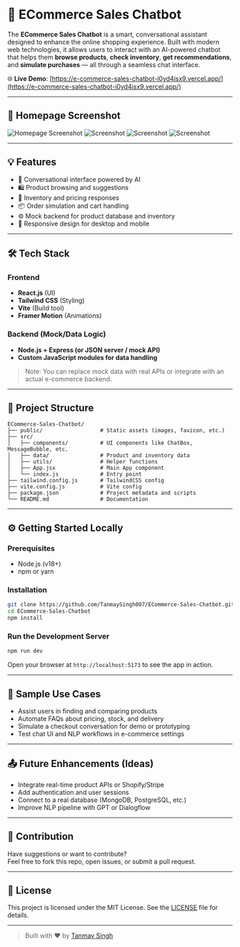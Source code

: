 # 🛒 ECommerce Sales Chatbot

The **ECommerce Sales Chatbot** is a smart, conversational assistant designed to enhance the online shopping experience. Built with modern web technologies, it allows users to interact with an AI-powered chatbot that helps them **browse products**, **check inventory**, **get recommendations**, and **simulate purchases** — all through a seamless chat interface.

🌐 **Live Demo**: [https://e-commerce-sales-chatbot-i0yd4isx9.vercel.app/](https://e-commerce-sales-chatbot-i0yd4isx9.vercel.app/)

---

## 📸 Homepage Screenshot

![Homepage Screenshot](https://github.com/TanmaySingh007/ECommerce-Sales-Chatbot/blob/main/public/screenshot.png)
![Screenshot](https://github.com/TanmaySingh007/ECommerce-Sales-Chatbot/blob/main/public/screenshot.png)
![Screenshot](https://github.com/TanmaySingh007/ECommerce-Sales-Chatbot/blob/main/public/screenshot.png)
![Screenshot](https://github.com/TanmaySingh007/ECommerce-Sales-Chatbot/blob/main/public/screenshot.png)
<!-- Make sure you upload the screenshot to your repo's /public or root folder and update the link accordingly -->

---

## 💡 Features

- 💬 Conversational interface powered by AI
- 🛍️ Product browsing and suggestions
- 🧾 Inventory and pricing responses
- 📦 Order simulation and cart handling
- ⚙️ Mock backend for product database and inventory
- 📱 Responsive design for desktop and mobile

---

## 🛠️ Tech Stack

### Frontend
- **React.js** (UI)
- **Tailwind CSS** (Styling)
- **Vite** (Build tool)
- **Framer Motion** (Animations)

### Backend (Mock/Data Logic)
- **Node.js + Express (or JSON server / mock API)**
- **Custom JavaScript modules for data handling**

> Note: You can replace mock data with real APIs or integrate with an actual e-commerce backend.

---

## 📂 Project Structure

```
ECommerce-Sales-Chatbot/
├── public/                  # Static assets (images, favicon, etc.)
├── src/
│   ├── components/          # UI components like ChatBox, MessageBubble, etc.
│   ├── data/                # Product and inventory data
│   ├── utils/               # Helper functions
│   ├── App.jsx              # Main App component
│   └── index.js             # Entry point
├── tailwind.config.js       # TailwindCSS config
├── vite.config.js           # Vite config
├── package.json             # Project metadata and scripts
└── README.md                # Documentation
```

---

## ⚙️ Getting Started Locally

### Prerequisites

- Node.js (v18+)
- npm or yarn

### Installation

```bash
git clone https://github.com/TanmaySingh007/ECommerce-Sales-Chatbot.git
cd ECommerce-Sales-Chatbot
npm install
```

### Run the Development Server

```bash
npm run dev
```

Open your browser at `http://localhost:5173` to see the app in action.

---

## 🧪 Sample Use Cases

- Assist users in finding and comparing products
- Automate FAQs about pricing, stock, and delivery
- Simulate a checkout conversation for demo or prototyping
- Test chat UI and NLP workflows in e-commerce settings

---

## 📤 Future Enhancements (Ideas)

- Integrate real-time product APIs or Shopify/Stripe
- Add authentication and user sessions
- Connect to a real database (MongoDB, PostgreSQL, etc.)
- Improve NLP pipeline with GPT or Dialogflow

---

## 🙌 Contribution

Have suggestions or want to contribute?  
Feel free to fork this repo, open issues, or submit a pull request.

---

## 📄 License

This project is licensed under the MIT License. See the [LICENSE](./LICENSE) file for details.

---

> Built with ❤️ by [Tanmay Singh](https://www.linkedin.com/in/tanmay-singh-228097272/)
